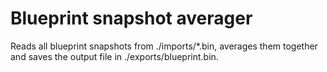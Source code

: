 # Blueprint snapshot averager

Reads all blueprint snapshots from ./imports/*.bin, averages them together and saves the output file in ./exports/blueprint.bin.
